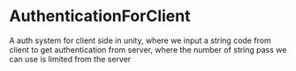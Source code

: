 # AuthenticationForClient
A auth system for client side in unity, where we input a string code from client to get authentication from server, where the number of string pass we can use is limited from the server
